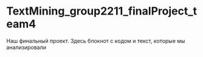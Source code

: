 # TextMining_group2211_finalProject_team4
Наш финальный проект. Здесь блокнот с кодом и текст, которые мы анализировали 

